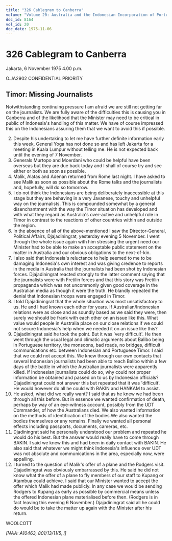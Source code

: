 ```yaml
---
title: "326 Cablegram to Canberra"
volume: "Volume 20: Australia and the Indonesian Incorporation of Portuguese Timor, 1974-1976"
doc_id: 8164
vol_id: 20
doc_date: 1975-11-06
---
```


# 326 Cablegram to Canberra

Jakarta, 6 November 1975 4.00 p.m.

O.JA2902 CONFIDENTIAL PRIORITY

## Timor: Missing Journalists

Notwithstanding continuing pressure I am afraid we are still not getting far on the journalists. We are fully aware of the difficulties this is causing you in Canberra and of the likelihood that the Minister may need to be critical in public of Indonesia's handling of this matter. We have of course impressed this on the Indonesians assuring them that we want to avoid this if possible.

  2. Despite his undertaking to let me have further definite information early this week, General Yoga has not done so and has left Jakarta for a meeting in Kuala Lumpur without telling me. He is not expected back until the evening of 7 November.
  3. Generals Murtopo and Moerdani who could be helpful have been overseas but they are due back today and I shall of course try and see either or both as soon as possible.
  4. Malik, Alatas and Adenan returned from Rome last night. I have asked to see Malik as soon as possible about the Rome talks and the journalists and, hopefully, will do so tomorrow.
  5. I do not think the Indonesians are being deliberately inaccessible at this stage but they are behaving in a very Javanese, touchy and unhelpful way on the journalists. This is compounded somewhat by a general disenchantment with the way the Timor situation has developed and with what they regard as Australia's over-active and unhelpful role in Timor in contrast to the reactions of other countries within and outside the region.
  6. In the absence of all of the above-mentioned I saw the Director-General, Political Affairs, Djajadiningrat, yesterday evening 5 November. I went through the whole issue again with him stressing the urgent need our Minister had to be able to make an acceptable public statement on the matter in Australia and our obvious obligations to the next-of-kin.
  7. I also said that Indonesia's reluctance to help seemed to me to be damaging Indonesia's own interest and was giving credence to reports in the media in Australia that the journalists had been shot by Indonesian forces. Djajadiningrat reacted strongly to the latter comment saying that the journalists were with Fretilin forces and that this story was Fretilin propaganda which was not uncommonly given good coverage in the Australian media as though it were the truth. He blandly repeated the denial that Indonesian troops were engaged in Timor.
  8. I told Djajadiningrat that the whole situation was most unsatisfactory to us. He and I had known each other for years. If Australian/Indonesian relations were as close and as soundly based as we said they were, then surely we should be frank with each other on an issue like this. What value would people in Australia place on our close relations if we could not secure Indonesia's help when we needed it on an issue like this?
  9. Djajadiningrat said he took the point. But it was 'very difficult'. He then went through the usual legal and climatic arguments about Balibo being in Portuguese territory, the monsoons, bad roads, no bridges, difficult communications etc. between Indonesian and Portuguese Timor. I said that we could not accept this. We knew through our own contacts that several Indonesian journalists had been able to reach Balibo within a few days of the battle in which the Australian journalists were apparently killed. If Indonesian journalists could do so, why could not proper information be obtained and passed on to us by Indonesian officials? Djajadiningrat could not answer this but repeated that it was 'difficult'. He would however do all he could with BAKIN and HANKAM to assist.
  10. He asked, what did we really want? I said that as he knew we had been through all this before. But in essence we wanted confirmation of death, perhaps by way of an eye-witness account, possibly from the UDT Commander, of how the Australians died. We also wanted information on the methods of identification of the bodies.We also wanted the bodies themselves or any remains. Finally we wanted all personal effects including passports, documents, cameras, etc.
  11. Djadiningrat said he personally understood our problem and repeated he would do his best. But the answer would really have to come through BAKIN. I said we knew this and had been in daily contact with BAKIN. He also said that whatever we might think Indonesia's influence over UDT was not absolute and communications in the area, especially now, were appalling.
  12. I turned to the question of Malik's offer of a plane and the Rodgers visit. Djajadiningrat was obviously embarrassed by this. He said he did not know what the offer of a plane to fly members of our staff to Kupang or Atambua could achieve. I said that our Minister wanted to accept the offer which Malik had made publicly. In any case we would be sending Rodgers to Kupang as early as possible by commercial means unless the offered Indonesian plane materialised before then. (Rodgers is in fact leaving this evening 6 November.) Djajadiningrat said all he could do would be to take the matter up again with the Minister after his return.



WOOLCOTT

_[NAA: A10463, 801/13/11/5, i]_
